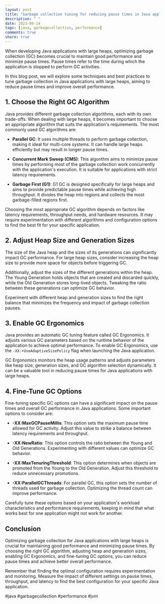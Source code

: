 ```yaml
---
layout: post
title: "Garbage collection tuning for reducing pause times in Java applications with large heaps"
description: " "
date: 2023-09-14
tags: [java, garbagecollection, performance]
comments: true
share: true
---
```


When developing Java applications with large heaps, optimizing garbage collection (GC) becomes crucial to maintain good performance and minimize pause times. Pause times refer to the time during which the application is stopped to perform GC activities.

In this blog post, we will explore some techniques and best practices to tune garbage collection in Java applications with large heaps, aiming to reduce pause times and improve overall performance.

## 1. Choose the Right GC Algorithm

Java provides different garbage collection algorithms, each with its own trade-offs. When dealing with large heaps, it becomes important to choose an appropriate algorithm that suits the application's requirements. The most commonly used GC algorithms are:

- **Parallel GC**: It uses multiple threads to perform garbage collection, making it ideal for multi-core systems. It can handle large heaps efficiently but may result in longer pause times.

- **Concurrent Mark Sweep (CMS)**: This algorithm aims to minimize pause times by performing most of the garbage collection work concurrently with the application's execution. It is suitable for applications with strict latency requirements.

- **Garbage First (G1)**: G1 GC is designed specifically for large heaps and aims to provide predictable pause times while achieving high throughput. It divides the heap into regions and collects the most garbage-filled regions first.

Choosing the most appropriate GC algorithm depends on factors like latency requirements, throughput needs, and hardware resources. It may require experimentation with different algorithms and configuration options to find the best fit for your specific application.

## 2. Adjust Heap Size and Generation Sizes

The size of the Java heap and the sizes of its generations can significantly impact GC performance. For large heap sizes, consider increasing the heap size to provide more space for objects before triggering GC.

Additionally, adjust the sizes of the different generations within the heap. The Young Generation holds objects that are created and discarded quickly, while the Old Generation stores long-lived objects. Tweaking the ratio between these generations can optimize GC behavior.

Experiment with different heap and generation sizes to find the right balance that minimizes the frequency and impact of garbage collection pauses.

## 3. Enable GC Ergonomics

Java provides an automatic GC tuning feature called GC Ergonomics. It adjusts various GC parameters based on the runtime behavior of the application to achieve optimal performance. To enable GC Ergonomics, use the `-XX:+UseAdaptiveSizePolicy` flag when launching the Java application.

GC Ergonomics monitors the heap usage patterns and adjusts parameters like heap size, generation sizes, and GC algorithm selection dynamically. It can be a valuable tool in reducing pause times for Java applications with large heaps.

## 4. Fine-Tune GC Options

Fine-tuning specific GC options can have a significant impact on the pause times and overall GC performance in Java applications. Some important options to consider are:

- **-XX:MaxGCPauseMillis**: This option sets the maximum pause time allowed for GC activity. Adjust this value to strike a balance between latency requirements and throughput.

- **-XX:NewRatio**: This option controls the ratio between the Young and Old Generations. Experimenting with different values can optimize GC behavior.

- **-XX:MaxTenuringThreshold**: This option determines when objects are promoted from the Young to the Old Generation. Adjust this threshold to reduce unnecessary promotions.

- **-XX:ParallelGCThreads**: For parallel GC, this option sets the number of threads used for garbage collection. Optimizing the thread count can improve performance.

Carefully tune these options based on your application's workload characteristics and performance requirements, keeping in mind that what works best for one application might not work for another.

## Conclusion

Optimizing garbage collection for Java applications with large heaps is crucial for maintaining good performance and minimizing pause times. By choosing the right GC algorithm, adjusting heap and generation sizes, enabling GC Ergonomics, and fine-tuning GC options, you can reduce pause times and achieve better overall performance.

Remember that finding the optimal configuration requires experimentation and monitoring. Measure the impact of different settings on pause times, throughput, and latency to find the best configuration for your specific Java application.

#java #garbagecollection #performance #jvm